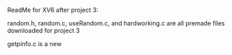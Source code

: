 ReadMe for XV6 after project 3:

random.h, random.c, useRandom.c, and hardworking.c are all premade files downloaded for project 3

getpinfo.c is a new 
